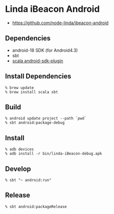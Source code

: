 Linda iBeacon Android
=====================
- https://github.com/node-linda/ibeacon-android


Dependencies
------------
- android-18 SDK (for Android4.3)
- sbt
- [scala android-sdk-plugin](https://github.com/pfn/android-sdk-plugin)


Install Dependencies
--------------------

    % brew update
    % brew install scala sbt


Build
-----

    % android update project --path `pwd`
    % sbt android:package-debug


Install
-------

    % adb devices
    % adb install -r bin/linda-iBeacon-debug.apk


Develop
-------

    % sbt "~ android:run"


Release
-------

    % sbt android:packageRelease
